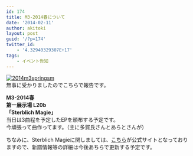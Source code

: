 ```yaml
---
id: 174
title: M3-2014春について
date: '2014-02-11'
author: akitoki
layout: post
guid: '/?p=174'
twitter_id:
    - '4.32940329307E+17'
tags:
    - イベント告知
---
```


[![2014m3springsm](/wp/wp-content/uploads/2014m3springsm.png)](/wp/wp-content/uploads/2014m3springsm.png)  
無事に受かりましたのでこちらで報告です。  
<!--more-->
**M3-2014春  
第一展示場 L20b  
「Sterblich Magie」**  
当日は3曲程を予定したEPを頒布する予定です。  
今頑張って曲作ってます。（主に多賀氏さんとあらとさんが）

ちなみに、Sterblich Magieに関しましては、[こちら](http://sterblichmagie.info)が公式サイトとなっておりますので、新譜情報等の詳細は今後あちらで更新する予定です。
